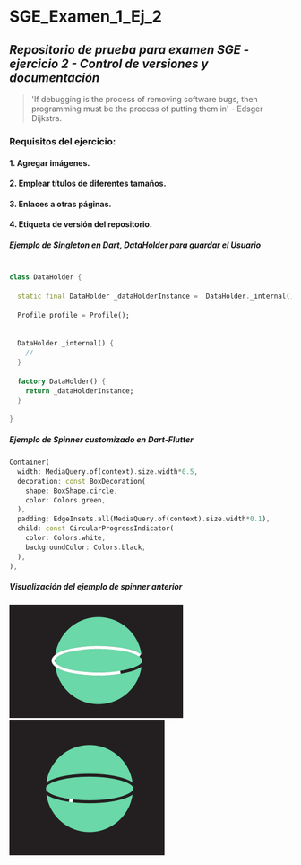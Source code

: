 # **SGE_Examen_1_Ej_2**
## _Repositorio de prueba para examen SGE - ejercicio 2 - Control de versiones y documentación_

> 'If debugging is the process of removing software bugs, then programming
> must be the process of putting them in' - 
> Edsger Dijkstra.

### Requisitos del ejercicio:
#### 1. Agregar imágenes.
#### 2. Emplear títulos de diferentes tamaños.
#### 3. Enlaces a otras páginas. 
#### 4. Etiqueta de versión del repositorio. 


##### _Ejemplo de Singleton en Dart, DataHolder para guardar el Usuario_

```dart

class DataHolder {

  static final DataHolder _dataHolderInstance =  DataHolder._internal();

  Profile profile = Profile();


  DataHolder._internal() {
    //
  }

  factory DataHolder() {
    return _dataHolderInstance;
  }

}
```

##### _Ejemplo de Spinner customizado en Dart-Flutter_

```dart
Container(
  width: MediaQuery.of(context).size.width*0.5,
  decoration: const BoxDecoration(
    shape: BoxShape.circle,
    color: Colors.green,
  ),
  padding: EdgeInsets.all(MediaQuery.of(context).size.width*0.1),
  child: const CircularProgressIndicator(
    color: Colors.white,
    backgroundColor: Colors.black,
  ),
),
```

##### _Visualización del ejemplo de spinner anterior_

![spinner1](./spinner_img_1.png)
![spinner1](./spinner_img_2.png)



